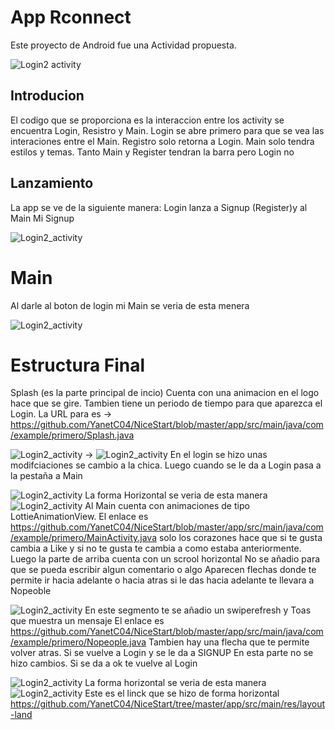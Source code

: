 # App Rconnect

Este proyecto de Android fue una Actividad propuesta.

![Login2 activity](app/img/login.png)
## Introducion
El codigo que se proporciona es la interaccion entre los activity se
encuentra Login, Resistro y Main. Login se abre primero para que se vea
las interaciones entre el Main. Registro solo retorna a Login. Main solo
tendra estilos y temas. Tanto Main y Register tendran la barra pero
Login no
## Lanzamiento
La app se ve de la siguiente manera:
Login lanza a Signup (Register)y al Main
Mi Signup 

![Login2_activity](app/img/Register.PNG)
# Main
Al darle al boton de login mi Main se veria de esta menera

![Login2_activity](app/img/MainPNG.PNG)
# Estructura Final
Splash (es la parte principal de incio)
Cuenta con una animacion en el logo hace que se gire.
Tambien tiene un periodo de tiempo  para que aparezca el  Login. 
La URL para es -> https://github.com/YanetC04/NiceStart/blob/master/app/src/main/java/com/example/primero/Splash.java

![Login2_activity](app/img/Splash.PNG) ->
![Login2_activity](app/img/login2.PNG)
 En el login se hizo unas modifciaciones se cambio a la chica.
 Luego cuando se le da a Login pasa a la pestaña a Main
 
 ![Login2_activity](app/img/loginH.PNG)
 La forma Horizontal se veria de esta manera
 ![Login2_activity](app/img/MainPNG.PNG)
 Al Main cuenta con animaciones de tipo LottieAnimationView.
 El enlace es https://github.com/YanetC04/NiceStart/blob/master/app/src/main/java/com/example/primero/MainActivity.java
 solo los corazones hace que si te gusta cambia a Like y si no te gusta te cambia a como estaba anteriormente.  
  Luego la parte de arriba cuenta con un scrool horizontal
  No se añadio para que se pueda escribir algun comentario o algo
  Aparecen flechas donde te permite ir hacia adelante o hacia atras
  si le das hacia adelante te llevara a Nopeoble
  
  ![Login2_activity](app/img/Nopeople.PNG)
  En este segmento te se añadio un swiperefresh y Toas que muestra un mensaje
  El enlace es https://github.com/YanetC04/NiceStart/blob/master/app/src/main/java/com/example/primero/Nopeople.java
  Tambien hay una flecha que te permite volver atras.
  Si se vuelve a Login y se le da a SIGNUP
  En esta parte no se hizo cambios. Si se da a ok te vuelve al Login
  
  ![Login2_activity](app/img/Register2.PNG)
  La forma horizontal se veria de esta manera
  ![Login2_activity](app/img/registerH.PNG)
 Este es el linck que se hizo de forma horizontal https://github.com/YanetC04/NiceStart/tree/master/app/src/main/res/layout-land
